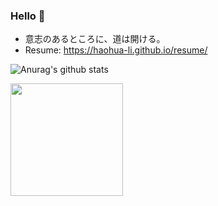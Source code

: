 ### Hello 👋 
- 意志のあるところに、道は開ける。
- Resume: <https://haohua-li.github.io/resume/>

![Anurag's github stats](https://github-readme-stats.vercel.app/api?username=haohua-li)

<img src="https://github-readme-stats.vercel.app/api/top-langs/?username=haohua-li&langs_count=8&hide=html,css&layout=compact" height="180" /></a>
